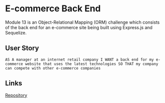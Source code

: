 # E-commerce Back End
Module 13 is an Object-Relational Mapping (ORM) challenge which consists of the back end for an e-commerce site being built using Express.js and Sequelize.

## User Story
`AS A manager at an internet retail company
I WANT a back end for my e-commerce website that uses the latest technologies
SO THAT my company can compete with other e-commerce companies
`

## Links
[Repository](https://github.com/valeriaalarcon1/ecommerce-backend)
